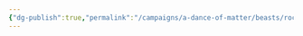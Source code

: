 ```yaml
---
{"dg-publish":true,"permalink":"/campaigns/a-dance-of-matter/beasts/rock-elemental/","tags":["elemental"]}
---
```


